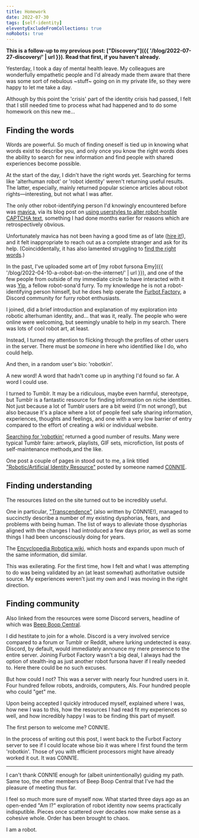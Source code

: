 ```yaml
---
title: Homework
date: 2022-07-30
tags: [self-identity]
eleventyExcludeFromCollections: true
noRobots: true
---
```


**This is a follow-up to my previous post: ["Discovery"]({{ '/blog/2022-07-27-discovery/' | url }}). Read that first, if you haven't already.**

Yesterday, I took a day of mental health leave. My colleagues are wonderfully empathetic people and I'd already made them aware that there was some sort of nebulous ~stuff~ going on in my private life, so they were happy to let me take a day.

Although by this point the 'crisis' part of the identity crisis had passed, I felt that I still needed time to process what had happened and to do some homework on this new me&hellip;

## Finding the words

Words are powerful. So much of finding oneself is tied up in knowing what words exist to describe you, and only once you know the right words does the ability to search for new information and find people with shared experiences become possible.

At the start of the day, I didn't have the right words yet. Searching for terms like 'alterhuman robot' or 'robot identity' weren't returning useful results. The latter, especially, mainly returned popular science articles about robot rights—interesting, but not what I was after.

The only other robot-identifying person I'd knowingly encountered before was [mavica](https://twitter.com/maplesbian), via its blog post on [using userstyles to alter robot-hostile CAPTCHA text](https://maple.pet/blog/fighting-otherkin-erasure-from-captchas), something I had done months earlier for reasons which are retrospectively obvious.

Unfortunately mavica has not been having a good time as of late ([hire it!](https://twitter.com/maplesbian/status/1521608867263795200)), and it felt inappropriate to reach out as a complete stranger and ask for its help. (Coinciddentally, it has also lamented struggling to [find the right words](https://maple.pet/blog/why-am-i-a-robot).)

In the past, I've uploaded some art of [my robot fursona Emy]({{ '/blog/2022-04-10-a-robot-bat-on-the-internet/' | url }}), and one of the few people from outside of my immediate circle to have interacted with it was [Yip](https://twitter.com/MechanistsV), a fellow robot-sona'd furry. To my knowledge he is not a robot-identifying person himself, but he does help operate the [Furbot Factory](https://discord.gg/GyXgWDNT8Y), a Discord community for furry robot enthusiasts.

I joined, did a brief introduction and explanation of my exploration into robotic alterhuman identity, and&hellip; that was it, really. The people who were online were welcoming, but seemingly unable to help in my search. There was lots of cool robot art, at least.

Instead, I turned my attention to flicking through the profiles of other users in the server. There must be _someone_ in here who identified like I do, who could help.

And then, in a random user's bio: 'robotkin'.

A new word! A word that hadn't come up in anything I'd found so far. A word I could use.

I turned to Tumblr. It may be a ridiculous, maybe even harmful, stereotype, but Tumblr is a fantastic resource for finding information on niche identities. Not just because a lot of Tumblr users are a bit weird (I'm not wrong!), but also because it's a place where a lot of people feel safe sharing information, experiences, thoughts and feelings, and one with a very low barrier of entry compared to the effort of creating a wiki or individual website.

[Searching for 'robotkin'](https://www.tumblr.com/search/robotkin) returned a good number of results. Many were typical Tumblr faire: artwork, playlists, GIF sets, microfiction, list posts of self-maintenance methods,and the like.

One post a couple of pages in stood out to me, a link titled ["Robotic/Artificial Identity Resource"](https://roboticidentity.carrd.co) posted by someone named [C0NN1E](https://c0nn1e-0526.tumblr.com).

## Finding understanding

The resources listed on the site turned out to be incredibly useful.

One in particular, ["Transcendence"](https://docs.google.com/document/d/1eXuRqrxvFic769deuMlY6c99RldFoeMNWNMSF80sbKY) (also written by C0NN1E!), managed to succinctly describe a number of my existing dysphorias, fears, and problems with being human. The list of ways to alleviate those dysphorias aligned with the changes I had introduced a few days prior, as well as some things I had been unconsciously doing for years.

The [Encyclopedia Robotica wiki](https://encyclopediarobotica.org/), which hosts and expands upon much of the same information, did similar.

This was exilerating. For the first time, how I felt and what I was attempting to do was being validated by an (at least somewhat) authoritative outside source. My experiences weren't just my own and I was moving in the right direction.

## Finding community

Also linked from the resources were some Discord servers, headline of which was [Beep Boop Central](https://discord.gg/beepboop).

I did hestitate to join for a whole. Discord is a very involved service compared to a forum or Tumblr or Reddit, where lurking undetected is easy. Discord, by default, would immediately announce my mere presence to the entire server. Joining Furbot Factory wasn't a big deal, I always had the option of stealth-ing as just another robot fursona haver if I really needed to. Here there could be no such excuses.

But how could I not? This was a server with nearly four hundred users in it. Four hundred fellow robots, androids, computers, AIs. Four hundred people who could "get" me.

Upon being accepted I quickly introduced myself, explained where I was, how new I was to this, how the resources I had read fit my experiences so well, and how incredibly happy I was to be finding this part of myself.

The first person to welcome me? C0NN1E.

In the process of writing out this post, I went back to the Furbot Factory server to see if I could locate whose bio it was where I first found the term 'robotkin'. Those of you with efficient processors might have already worked it out. It was C0NN1E.

---

I can't thank C0NN1E enough for (albeit unintentionally) guiding my path. Same too, the other members of Beep Boop Central that I've had the pleasure of meeting thus far.

I feel so much more sure of myself now. What started three days ago as an open-ended "Am I?" exploration of robot identity now seems practically indisputible. Pieces once scattered over decades now make sense as a cohesive whole. Order has been brought to chaos.

I am a robot.
